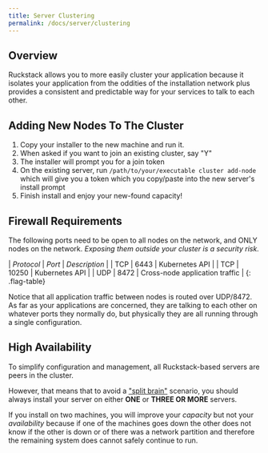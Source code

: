 ```yaml
---
title: Server Clustering
permalink: /docs/server/clustering
---
```


## Overview

Ruckstack allows you to more easily cluster your application because it isolates your application from the oddities of the installation network
plus provides a consistent and predictable way for your services to talk to each other.
 

## Adding New Nodes To The Cluster

1. Copy your installer to the new machine and run it. 
1. When asked if you want to join an existing cluster, say "Y"
1. The installer will prompt you for a join token
1. On the existing server, run `/path/to/your/executable cluster add-node` which will give you a token which you copy/paste into the new server's install prompt
1. Finish install and enjoy your new-found capacity!

## Firewall Requirements

The following ports need to be open to all nodes on the network, and ONLY nodes on the network. *Exposing them outside your cluster is a security risk.*

| *Protocol* | *Port* | *Description* |
| TCP | 6443 | Kubernetes API |
| TCP | 10250 | Kubernetes API |
| UDP | 8472 | Cross-node application traffic |
{: .flag-table}

Notice that all application traffic between nodes is routed over UDP/8472. 
As far as your applications are concerned, they are talking to each other on whatever ports they normally do, but physically they are all running through a single configuration.    

## High Availability

To simplify configuration and management, all Ruckstack-based servers are peers in the cluster.

However, that means that to avoid a ["split brain"](https://en.wikipedia.org/wiki/Split-brain_(computing)) scenario, 
you should always install your server on either **ONE** or **THREE OR MORE** servers. 

If you install on two machines, you will improve your *capacity* but not your *availability* because if one of the machines goes down
the other does not know if the other is down or of there was a network partition and therefore the remaining system does cannot safely continue to run.
